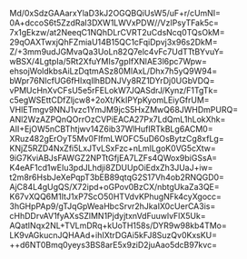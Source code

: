 Md/0xSdzGAAarxYlaD3kJ2OGQBQiUsW5/uF+r/cUmNI=
0A+dccoS6t5ZzdRaI3DXW1LWVxPDW//VzIPsyTFak5c=
7x1gEkzw/at2NeeqC1NQhDLrCVRT2uCdsNcq0TQsOkM=
29qOAXTwxjQhFZmiaU14B15QC1cFqiDpvj3x96s2DkM=
Z/+3mm9udJGMvaQa3UoLn82Q7elc4vFc7UdTTtBYvuY=
wBSX/4LgtpIa/5Rt2XfuYMIs7gpIfXNlAE3l6pc7Wpw=
ehsojWoldkbsAiLzDqtmASz80MlAxL/Dhx7h5yQ9W94=
bWpr76NIcfUG6fHIxqIlhBDNJVy8RZ1DYrDj0UGbVDQ=
vPMUcHnXvCFsU5e5rFELokW7JQASdrJ/Kynz/F1TgTk=
c5egWSEttCDfZljcw8+2oXt/KkIPYpKyomLEiyGfrUM=
VHIETmgv9NNJ1vzc1YmJM9jcS5HxZMwQ68JWHDmPURQ=
ANl2WzAZPQnQOrrOzCVPiEACA27Px7LdQmL1hLokXhk=
AII+EjOW5nCBThtjwv14Z6ib37WlHufIRTkBLg6ACM0=
XRuz482gErOyT5Mv0FIfmLWOFC5uD6OsBytzCg8xfLg=
KNjZ5RZD4NxZfi5LxJTvLSxFzc+nLmlLgoK0VG5cXtw=
9iG7KviABJsFAWGZ2NPTtGfjEA7LZFs4QWox9biGSsA=
K4eAF1cd1wEIu3pdJLhdji8ZDUUpOiEdxZh3JUaJ+iw=
t2m8r6HsbJeXePqpT3bEB89qtqG2S17Vh4ob2RNQGD0=
AjC84L4gUgQS/X72ipd+oGPov0BzCX/nbtgUkaZa3QE=
K67vXQQ6M1ItJ1xP7ScO50HTVdvKPhugNFk4cyXgocc=
3hGHpPAp9/gTJqGpWeaHbcSrvr2hJkaIX0cUerCA3is=
cHhDDrvAV1fyAXsSZlMN1PjdyjtxnVdFuuwlvFlX5Uk=
AQatINqx2NL+TVLmDRq+kUoTH158s/DYR9w98kb4TMo=
LK9vAGkucnJQHAAd+ihIXtrDGAi5kFJ8SuzQv0KxsKU=
++d6NT0Bmq0yeys3BS8arE5x9ziD2juAao5dcB97kvc=
